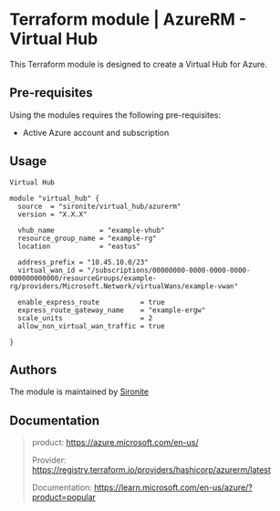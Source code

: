 # Terraform module | AzureRM - Virtual Hub

This Terraform module is designed to create a Virtual Hub for Azure.

## Pre-requisites

Using the modules requires the following pre-requisites:
 * Active Azure account and subscription 

## Usage

`Virtual Hub`

```hcl
module "virtual_hub" {
  source  = "sironite/virtual_hub/azurerm"
  version = "X.X.X"

  vhub_name           = "example-vhub"
  resource_group_name = "example-rg"
  location            = "eastus"

  address_prefix = "10.45.10.0/23"
  virtual_wan_id = "/subscriptions/00000000-0000-0000-0000-000000000000/resourceGroups/example-rg/providers/Microsoft.Network/virtualWans/example-vwan"

  enable_express_route          = true
  express_route_gateway_name    = "example-ergw"
  scale_units                   = 2
  allow_non_virtual_wan_traffic = true

}
```

## Authors

The module is maintained by [Sironite](https://github.com/sironite)

## Documentation

> product: https://azure.microsoft.com/en-us/
> 
> Provider: https://registry.terraform.io/providers/hashicorp/azurerm/latest
> 
> Documentation: https://learn.microsoft.com/en-us/azure/?product=popular
